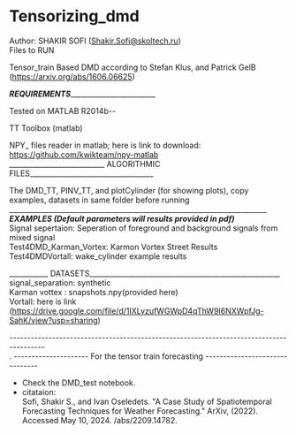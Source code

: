 # Tensorizing_dmd

Author: SHAKIR SOFI (Shakir.Sofi@skoltech.ru)<br>
Files to RUN<br>

Tensor_train Based DMD according to Stefan Klus, and Patrick GelB (https://arxiv.org/abs/1606.06625)<br>

_______________________REQUIREMENTS_______________________________________________<br>

Tested on MATLAB R2014b--

TT Toolbox (matlab)
 
NPY_ files reader in matlab; here is link to download:  https://github.com/kwikteam/npy-matlab <br>
___________________________ ALGORITHMIC FILES___________________________________<br>

The DMD_TT, PINV_TT, and plotCylinder (for showing plots), copy examples, datasets in same folder before running <br>
__________________________________________________________________________________<br>
_______________EXAMPLES (Default parameters will results provided in pdf)________________________<br>
Signal sepertaion: Seperation  of  foreground and background signals from mixed signal<br>
Test4DMD_Karman_Vortex: Karmon Vortex Street Results<br>
Test4DMDVortall: wake_cylinder example results<br>

___________ DATASETS______________________________________________________<br>
signal_separation: synthetic<br>
Karman vottex : snapshots.npy(provided here)<br>
Vortall: here is link (https://drive.google.com/file/d/1IXLyzufWGWpD4qThW9I6NXWpfJg-SahK/view?usp=sharing)<br>

----------------------------------------------------------------------------------------<br>.
--------------------- For the tensor train forecasting -------------------------------<br>
- Check the DMD_test notebook. <br>
- citataion: <br>
Sofi, Shakir S., and Ivan Oseledets. "A Case Study of Spatiotemporal Forecasting Techniques for Weather Forecasting." ArXiv, (2022). Accessed May 10, 2024. /abs/2209.14782.
